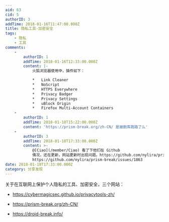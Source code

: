 ```yaml
---
aid: 63
cid: 5
authorID: 3
addTime: 2018-01-16T11:47:00.000Z
title: 隐私工具-加密安全
tags:
    - 隐私
    - 工具
comments:
    -
        authorID: 1
        addTime: 2018-01-16T12:33:00.000Z
        content: |-
            火狐浏览器使用中，插件如下：

            *   Link Cleaner
            *   NoScript
            *   HTTPS Everywhere
            *   Privacy Badger
            *   Privacy Settings
            *   uBlock Origin
            *   Firefox Multi-Account Containers
    -
        authorID: 1
        addTime: 2018-01-18T15:22:00.000Z
        content: 'https://prism-break.org/zh-CN/ 是被删库跑路了么'
    -
        authorID: 3
        addTime: 2018-01-18T17:33:00.000Z
        content: >-
            @[Ciao](/member/Ciao) 看了下他们在 Github
            情况，还在更新，网站更新时出现问题。https://github.com/nylira/prism-break
            https://github.com/nylira/prism-break/issues/1863
date: 2018-01-18T17:33:00.000Z
category: 分享发现
---
```


关于在互联网上保护个人隐私的工具、加密安全，三个网站：

*   https://cybermagicsec.github.io/privacytools-zh/
    
*   https://prism-break.org/zh-CN/
    
*   https://droid-break.info/
